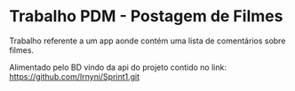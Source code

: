 # Trabalho PDM - Postagem de Filmes

Trabalho referente a um app aonde contém uma lista de comentários sobre filmes.

Alimentado pelo BD vindo da api do projeto contido no link: https://github.com/Irnyni/Sprint1.git
